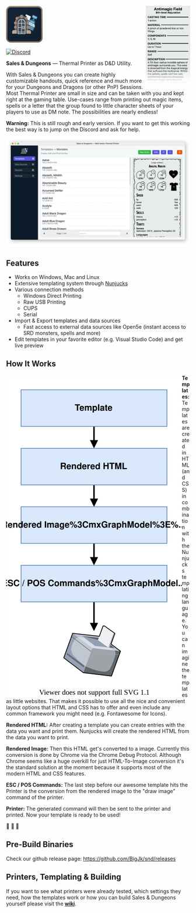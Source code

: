 <img align="right" width="120px" alt="Sales &amp; Dungeons" src="./data/preview.png">
<img width="100" alt="Sales &amp; Dungeons" src="./data/round_icon.png">

[![Discord](https://img.shields.io/discord/678654745803751579?label=discord)](https://discord.gg/5MUZEjc)

**Sales & Dungeons** — Thermal Printer as D&amp;D Utility.

With Sales & Dungeons you can create highly customizable handouts, quick reference and much more for your Dungeons and Dragons (or other PnP) Sessions.
Most Thermal Printer are small in size and can be taken with you and kept right at the gaming table. Use-cases range from printing out magic items, spells
or a letter that the group found to little character sheets of your players to use as DM note. The possibilities are nearly endless!

**Warning:** This is still rough and early version. If you want to get this working the best way is to jump on the Discord and ask for help.

![Screenshot](./data/screenshot.png)

## Features

- Works on Windows, Mac and Linux
- Extensive templating system through [Nunjucks](https://mozilla.github.io/nunjucks/)
- Various connection methods
  - Windows Direct Printing
  - Raw USB Printing
  - CUPS
  - Serial
- Import & Export templates and data sources
  - Fast access to external data sources like Open5e (instant access to SRD monsters, spells and more)
- Edit templates in your favorite editor (e.g. Visual Studio Code) and get live preview

## How It Works

<img align="left" alt="Sales &amp; Dungeons" src="./data/work_graph.svg">

**Templates:** Templates are created in HTML (and CSS) in combination with the Nunjucks templating language. You can imagine
the templates as little websites. That makes it possible to use all the nice and convenient layout options that HTML and CSS
has to offer and even include any common framework you might need (e.g. Fontawesome for Icons).

**Rendered HTML:** After creating a template you can create entries with the data you want and print them.
Nunjucks will create the rendered HTML from the data you want to print.

**Rendered Image:** Then this HTML get's converted to a image. Currently this conversion is done by Chrome via the
Chrome Debug Protocol. Although Chrome seems like a huge overkill for just HTML-To-Image conversion it's the standard solution at the
moment because it supports most of the modern HTML and CSS features.

**ESC / POS Commands:** The last step before our awesome template hits the Printer is the conversion from the rendered image
to the "draw image" command of the printer.

**Printer:** The generated command will then be sent to the printer and printed. Now your template is ready to be used!

:tada: :tada: :tada:

## Pre-Build Binaries

Check our github release page: https://github.com/BigJk/snd/releases

## Printers, Templating & Building

If you want to see what printers were already tested, which settings they need, how the templates work or how you can build Sales & Dungeons yourself please visit the [**wiki**](https://github.com/BigJk/snd/wiki).
